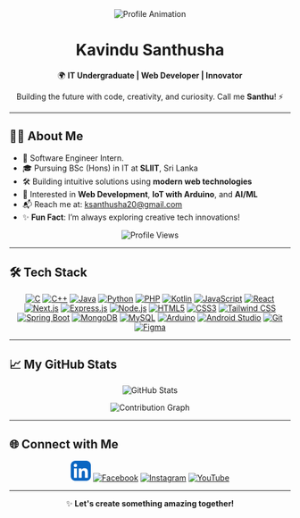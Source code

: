 <div align="center">
  <img src="https://i.giphy.com/media/KzJkzjggfGN5Py6nkT/200.webp" width="100" alt="Profile Animation"/>
  <h1>Kavindu Santhusha</h1>
  <p>🌍 <strong>IT Undergraduate | Web Developer | Innovator</strong></p>
  <p>Building the future with code, creativity, and curiosity. Call me <strong>Santhu</strong>! ⚡</p>
</div>

---

## 👨‍💻 About Me

- 💼 Software Engineer Intern.
- 🎓 Pursuing BSc (Hons) in IT at **SLIIT**, Sri Lanka  
- 🛠️ Building intuitive solutions using **modern web technologies**  
- 🤖 Interested in **Web Development**, **IoT with Arduino**, and **AI/ML**  
- 📬 Reach me at: [ksanthusha20@gmail.com](mailto:ksanthusha20@gmail.com)  
- ✨ **Fun Fact**: I’m always exploring creative tech innovations!

<p align="center">
  <img src="https://komarev.com/ghpvc/?username=santhuxx&label=Profile%20Views&color=7C3AED&style=flat" alt="Profile Views"/>
</p>

---

## 🛠️ Tech Stack

<p align="center">
  <a href="https://www.cprogramming.com/" target="_blank"><img src="https://github.com/santhuxx/skill-icons/blob/main/icons/C.svg" alt="C" width="36" height="36"/></a>
  <a href="https://www.w3schools.com/cpp/" target="_blank"><img src="https://github.com/santhuxx/skill-icons/blob/main/icons/CPP.svg" alt="C++" width="36" height="36"/></a>
  <a href="https://www.java.com" target="_blank"><img src="https://github.com/santhuxx/skill-icons/blob/main/icons/Java-Dark.svg" alt="Java" width="36" height="36"/></a>
  <a href="https://www.python.org" target="_blank"><img src="https://github.com/santhuxx/skill-icons/blob/main/icons/Python-Dark.svg" alt="Python" width="36" height="36"/></a>
  <a href="https://www.php.net" target="_blank"><img src="https://github.com/santhuxx/skill-icons/blob/main/icons/PHP-Dark.svg" alt="PHP" width="36" height="36"/></a>
  <a href="https://kotlinlang.org" target="_blank"><img src="https://github.com/santhuxx/skill-icons/blob/main/icons/Kotlin-Dark.svg" alt="Kotlin" width="36" height="36"/></a>
  <a href="https://developer.mozilla.org/en-US/docs/Web/JavaScript" target="_blank"><img src="https://github.com/santhuxx/skill-icons/blob/main/icons/JavaScript.svg" alt="JavaScript" width="36" height="36"/></a>
  <a href="https://reactjs.org/" target="_blank"><img src="https://github.com/santhuxx/skill-icons/blob/main/icons/React-Dark.svg" alt="React" width="36" height="36"/></a>
  <a href="https://nextjs.org/" target="_blank"><img src="https://github.com/santhuxx/skill-icons/blob/main/icons/NextJS-Dark.svg" alt="Next.js" width="36" height="36"/></a>
  <a href="https://expressjs.com" target="_blank"><img src="https://github.com/santhuxx/skill-icons/blob/main/icons/ExpressJS-Dark.svg" alt="Express.js" width="36" height="36"/></a>
  <a href="https://nodejs.org" target="_blank"><img src="https://github.com/santhuxx/skill-icons/blob/main/icons/NodeJS-Dark.svg" alt="Node.js" width="36" height="36"/></a>
  <a href="https://www.w3.org/html/" target="_blank"><img src="https://github.com/santhuxx/skill-icons/blob/main/icons/HTML.svg" alt="HTML5" width="36" height="36"/></a>
  <a href="https://www.w3schools.com/css/" target="_blank"><img src="https://github.com/santhuxx/skill-icons/blob/main/icons/CSS.svg" alt="CSS3" width="36" height="36"/></a>
  <a href="https://tailwindcss.com/" target="_blank"><img src="https://github.com/santhuxx/skill-icons/blob/main/icons/TailwindCSS-Dark.svg" alt="Tailwind CSS" width="36" height="36"/></a>
  <a href="https://spring.io/projects/spring-boot" target="_blank"><img src="https://github.com/santhuxx/skill-icons/blob/main/icons/Spring-Dark.svg" alt="Spring Boot" width="36" height="36"/></a>
  <a href="https://www.mongodb.com/" target="_blank"><img src="https://github.com/santhuxx/skill-icons/blob/main/icons/MongoDB.svg" alt="MongoDB" width="36" height="36"/></a>
  <a href="https://www.mysql.com/" target="_blank"><img src="https://github.com/santhuxx/skill-icons/blob/main/icons/MySQL-Dark.svg" alt="MySQL" width="36" height="36"/></a>
  <a href="https://www.arduino.cc/" target="_blank"><img src="https://github.com/santhuxx/skill-icons/blob/main/icons/Arduino.svg" alt="Arduino" width="36" height="36"/></a>
  <a href="https://developer.android.com" target="_blank"><img src="https://github.com/santhuxx/skill-icons/blob/main/icons/AndroidStudio-Dark.svg" alt="Android Studio" width="36" height="36"/></a>
  <a href="https://git-scm.com/" target="_blank"><img src="https://github.com/santhuxx/skill-icons/blob/main/icons/Git.svg" alt="Git" width="36" height="36"/></a>
  <a href="https://www.figma.com/" target="_blank"><img src="https://github.com/santhuxx/skill-icons/blob/main/icons/Figma-Dark.svg" alt="Figma" width="36" height="36"/></a>
</p>

---

## 📈 My GitHub Stats

<p align="center">
  <img src="https://github-readme-stats.vercel.app/api?username=santhuxx&theme=react&show_icons=true&hide_border=true&count_private=true" alt="GitHub Stats" width="400"/>
</p>

<p align="center">
  <img src="https://github-readme-activity-graph.vercel.app/graph?username=santhuxx&theme=react&hide_border=true" alt="Contribution Graph"/>
</p>

---

## 🌐 Connect with Me

<p align="center">
  <a href="https://linkedin.com/in/kavindu-santhusha-495a64215" target="_blank"><img src="https://github.com/tandpfun/skill-icons/blob/main/icons/LinkedIn.svg" alt="LinkedIn" width="36" height="36"/></a>
  <a href="https://fb.com/santhu.x" target="_blank"><img src="https://raw.githubusercontent.com/rahuldkjain/github-profile-readme-generator/master/src/images/icons/Social/facebook.svg" alt="Facebook" width="36" height="36"/></a>
  <a href="https://instagram.com/_santhu.x" target="_blank"><img src="https://www.edigitalagency.com.au/wp-content/uploads/new-Instagram-icon-png-full-colour.png" alt="Instagram" width="36" height="36"/></a>
  <a href="https://www.youtube.com/@SurfacedHub" target="_blank"><img src="https://github.com/rahuldkjain/github-profile-readme-generator/blob/master/src/images/icons/Social/youtube.svg" alt="YouTube" width="36" height="36"/></a>
</p>

---

<div align="center">
  ✨ <strong>Let's create something amazing together!</strong>
</div>
